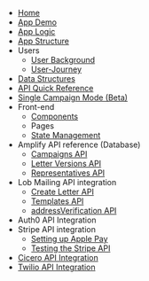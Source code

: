 * [Home](home)
* [App Demo](App-Demo)
* [App Logic](App-Logic)
* [App Structure](App-Structure)
* Users
  * [User Background](User-Background)
  * [User-Journey](User-Journey)
* [Data Structures](Data-Structures)
* [API Quick Reference](Amplify-API-Reference)
* [Single Campaign Mode (Beta)](Single-Campaign-Mode)
* Front-end
  * [Components](components)
  * Pages
  * [State Management](State-Management)
* Amplify API reference (Database)
  * [Campaigns API](Campaigns-API-Endpoints)
  * [Letter Versions API](Letter_Versions-API-Endpoints)
  * [Representatives API](Representatives-API-Endpoints)
* Lob Mailing API integration
  * [Create Letter API](Create-Letter-endpoint)
  * [Templates API](Retrieving-a-letter-template)
  * [addressVerification API](Validating-a-mailing-address)
* Auth0 API Integration
* Stripe API integration
  * [Setting up Apple Pay](Setting-up-Apple-Pay)
  * [Testing the Stripe API](Stripe-API-Endpoint)
* [Cicero API Integration](Cicero-API-Integration)
* [Twilio API Integration](Twilio-API-Integration)

